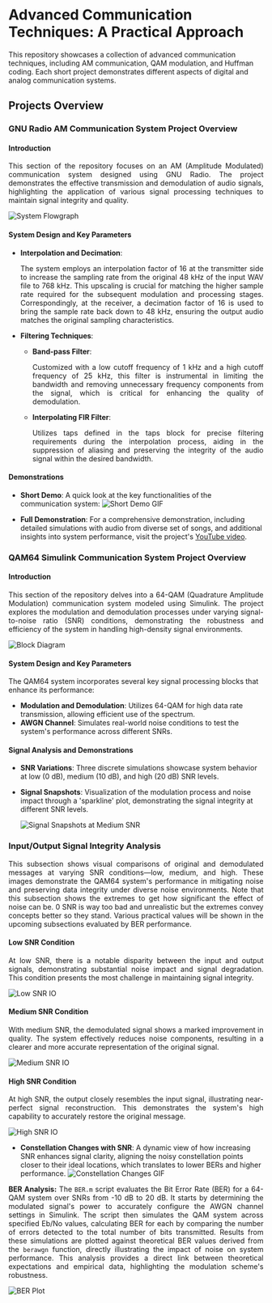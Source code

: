 <p align="justify">
  
# Advanced Communication Techniques: A Practical Approach
This repository showcases a collection of advanced communication techniques, including AM communication, QAM modulation, and Huffman coding. Each short project demonstrates different aspects of digital and analog communication systems.
</p>

## Projects Overview
### GNU Radio AM Communication System Project Overview

#### Introduction
<p align="justify">
This section of the repository focuses on an AM (Amplitude Modulated) communication system designed using GNU Radio. The project demonstrates the effective transmission and demodulation of audio signals, highlighting the application of various signal processing techniques to maintain signal integrity and quality.
</p>

![System Flowgraph](https://github.com/HashemRawashdeh/Advanced-Communication-Techniques--A-Practical-Approach/blob/main/AM_GNU%20Radio/SystemFlowgraph.png)

#### System Design and Key Parameters
- **Interpolation and Decimation**: <p align="justify">The system employs an interpolation factor of 16 at the transmitter side to increase the sampling rate from the original 48 kHz of the input WAV file to 768 kHz. This upscaling is crucial for matching the higher sample rate required for the subsequent modulation and processing stages. Correspondingly, at the receiver, a decimation factor of 16 is used to bring the sample rate back down to 48 kHz, ensuring the output audio matches the original sampling characteristics.</p>

- **Filtering Techniques**: 
  - **Band-pass Filter**: <p align="justify">Customized with a low cutoff frequency of 1 kHz and a high cutoff frequency of 25 kHz, this filter is instrumental in limiting the bandwidth and removing unnecessary frequency components from the signal, which is critical for enhancing the quality of demodulation.</p>
  - **Interpolating FIR Filter**: <p align="justify">Utilizes taps defined in the taps block for precise filtering requirements during the interpolation process, aiding in the suppression of aliasing and preserving the integrity of the audio signal within the desired bandwidth.</p>

#### Demonstrations
- **Short Demo**: A quick look at the key functionalities of the communication system:
  ![Short Demo GIF](https://github.com/HashemRawashdeh/Advanced-Communication-Techniques--A-Practical-Approach/blob/main/AM_GNU%20Radio/ShortestPossibleDemo.gif)

- **Full Demonstration**: For a comprehensive demonstration, including detailed simulations with audio from diverse set of songs, and additional insights into system performance, visit the project's [YouTube video](https://www.youtube.com/watch?v=IMwchtWIwZs).

### QAM64 Simulink Communication System Project Overview

#### Introduction
<p align="justify">
This section of the repository delves into a 64-QAM (Quadrature Amplitude Modulation) communication system modeled using Simulink. The project explores the modulation and demodulation processes under varying signal-to-noise ratio (SNR) conditions, demonstrating the robustness and efficiency of the system in handling high-density signal environments.
</p>

![Block Diagram](https://github.com/HashemRawashdeh/Advanced-Communication-Techniques--A-Practical-Approach/blob/main/QAM64_Simulink/BlockDiagram.png)

#### System Design and Key Parameters
The QAM64 system incorporates several key signal processing blocks that enhance its performance:
- **Modulation and Demodulation**: Utilizes 64-QAM for high data rate transmission, allowing efficient use of the spectrum.
- **AWGN Channel**: Simulates real-world noise conditions to test the system's performance across different SNRs.

#### Signal Analysis and Demonstrations
- **SNR Variations**: Three discrete simulations showcase system behavior at low (0 dB), medium (10 dB), and high (20 dB) SNR levels.
- **Signal Snapshots**: Visualization of the modulation process and noise impact through a 'sparkline' plot, demonstrating the signal integrity at different SNR levels.

  ![Signal Snapshots at Medium SNR](https://github.com/HashemRawashdeh/Advanced-Communication-Techniques--A-Practical-Approach/blob/main/QAM64_Simulink/SignalsMediumSNR.png)

### Input/Output Signal Integrity Analysis
<p align="justify">This subsection shows visual comparisons of original and demodulated messages at varying SNR conditions—low, medium, and high. These images demonstrate the QAM64 system's performance in mitigating noise and preserving data integrity under diverse noise environments. Note that this subsection shows the extremes to get how significant the effect of noise can be. 0 SNR is way too bad and unrealistic but the extremes convey concepts better so they stand. Various practical values will be shown in the upcoming subsections evaluated by BER performance. </p>

#### Low SNR Condition
<p style="text-align: justify;">
At low SNR, there is a notable disparity between the input and output signals, demonstrating substantial noise impact and signal degradation. This condition presents the most challenge in maintaining signal integrity.
</p>

![Low SNR IO](https://github.com/HashemRawashdeh/Advanced-Communication-Techniques--A-Practical-Approach/blob/main/QAM64_Simulink/IOlowSNR.png)

#### Medium SNR Condition
<p style="text-align: justify;">
With medium SNR, the demodulated signal shows a marked improvement in quality. The system effectively reduces noise components, resulting in a clearer and more accurate representation of the original signal.
</p>

![Medium SNR IO](https://github.com/HashemRawashdeh/Advanced-Communication-Techniques--A-Practical-Approach/blob/main/QAM64_Simulink/IOmediumSNR.png)

#### High SNR Condition
<p style="text-align: justify;">
At high SNR, the output closely resembles the input signal, illustrating near-perfect signal reconstruction. This demonstrates the system's high capability to accurately restore the original message.
</p>

![High SNR IO](https://github.com/HashemRawashdeh/Advanced-Communication-Techniques--A-Practical-Approach/blob/main/QAM64_Simulink/IOhighSNR.png)

- **Constellation Changes with SNR**: A dynamic view of how increasing SNR enhances signal clarity, aligning the noisy constellation points closer to their ideal locations, which translates to lower BERs and higher performance.
  ![Constellation Changes GIF](https://github.com/HashemRawashdeh/Advanced-Communication-Techniques--A-Practical-Approach/blob/main/QAM64_Simulink/ConstellationChange.gif)

<p align="justify">
  <strong>BER Analysis:</strong> The <code>BER.m</code> script evaluates the Bit Error Rate (BER) for a 64-QAM system over SNRs from -10 dB to 20 dB. It starts by determining the modulated signal's power to accurately configure the AWGN channel settings in Simulink. The script then simulates the QAM system across specified Eb/No values, calculating BER for each by comparing the number of errors detected to the total number of bits transmitted. Results from these simulations are plotted against theoretical BER values derived from the <code>berawgn</code> function, directly illustrating the impact of noise on system performance. This analysis provides a direct link between theoretical expectations and empirical data, highlighting the modulation scheme's robustness.
</p>

  ![BER Plot](https://github.com/HashemRawashdeh/Advanced-Communication-Techniques--A-Practical-Approach/blob/main/QAM64_Simulink/BER.png)
